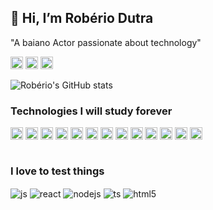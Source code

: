 ## 👋 Hi, I’m Robério Dutra
<p>"A baiano Actor passionate about technology"</p>

<div style="display: inline">
  <a href="https://www.linkedin.com/in/roberiodutra/"> <img src="https://img.shields.io/badge/LinkedIn-0077B5?style=for-the-badge&logo=linkedin&logoColor=white" alt="Linkedin" height="20"></a>
  <a href="https://dev.to/roberiodutra/"> <img src="https://img.shields.io/badge/dev.to-0A0A0A?style=for-the-badge&logo=devdotto&logoColor=white" alt="dev.to" height="20"></a>
  <a href="mailto:dev.roberio@gmail.com"> <img src="https://img.shields.io/badge/Gmail-D14836?style=for-the-badge&logo=gmail&logoColor=white" alt="gmail" height="20"></a>
 </div><br/>

![Robério's GitHub stats](https://github-readme-stats.vercel.app/api?username=roberiodutra&show_icons=true&icon_color=2f55a1&border_color=181e40&theme=dark)

### Technologies I will study forever
<div style="display: inline_block">
  <img align="center" alt="js" src="https://img.shields.io/badge/JavaScript-F7DF1E?style=for-the-badge&logo=javascript&logoColor=black" height="20" />
  <img align="center" alt="react" src="https://img.shields.io/badge/React-20232A?style=for-the-badge&logo=react&logoColor=61DAFB" height="20"/>
  <img align="center" alt="nodejs" src="https://img.shields.io/badge/Node.js-43853D?style=for-the-badge&logo=node.js&logoColor=white" height="20"/>
  <img align="center" alt="ts" src="https://img.shields.io/badge/TypeScript-007ACC?style=for-the-badge&logo=typescript&logoColor=white" height="20"/>
  <img align="center" alt="html5" src="https://img.shields.io/badge/HTML5-E34F26?style=for-the-badge&logo=html5&logoColor=white" height="20"/>
  <img align="center" alt="css" src="https://img.shields.io/badge/CSS3-1572B6?style=for-the-badge&logo=css3&logoColor=white" height="20"/>
  <img align="center" alt="sass" src="https://img.shields.io/badge/Sass-CC6699?style=for-the-badge&logo=sass&logoColor=white" height="20"/>
  <img align="center" alt="bootstrap" src="https://img.shields.io/badge/Bootstrap-563D7C?style=for-the-badge&logo=bootstrap&logoColor=white" height="20"/>
  <img align="center" alt="redux" src="https://img.shields.io/badge/Redux-593D88?style=for-the-badge&logo=redux&logoColor=white" height="20"/>
  <img align="center" alt="mysql" src="https://img.shields.io/badge/MySQL-00000F?style=for-the-badge&logo=mysql&logoColor=white" height="20"/>
  <img align="center" alt="sequelize" src="https://img.shields.io/badge/sequelize-323330?style=for-the-badge&logo=sequelize&logoColor=blue" height="20"/>
  <img align="center" alt="express" src="https://img.shields.io/badge/Express.js-404D59?style=for-the-badge" height="20"/>
  <img align="center" alt="json web token" src="https://img.shields.io/badge/json%20web%20tokens-323330?style=for-the-badge&logo=json-web-tokens&logoColor=pink" height="20"/>
</div><br/>

### I love to test things
<div style="display: inline_block">
  <img align="center" alt="js" src="https://img.shields.io/badge/Jest-323330?style=for-the-badge&logo=Jest&logoColor=white" />
  <img align="center" alt="react" src="https://img.shields.io/badge/testing%20library-323330?style=for-the-badge&logo=testing-library&logoColor=red" />
  <img align="center" alt="nodejs" src="https://img.shields.io/badge/mocha.js-323330?style=for-the-badge&logo=mocha&logoColor=Brown" />
  <img align="center" alt="ts" src="https://img.shields.io/badge/chai.js-323330?style=for-the-badge&logo=chai&logoColor=red" />
  <img align="center" alt="html5" src="https://img.shields.io/badge/sinon.js-323330?style=for-the-badge&logo=sinon" />
</div><br/>
